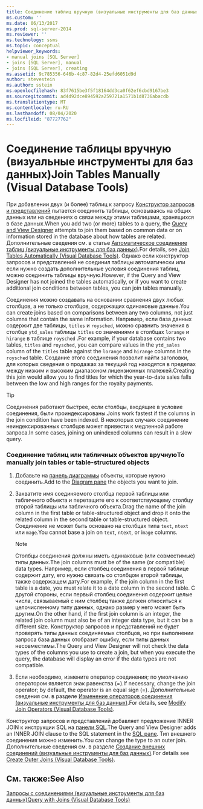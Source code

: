 ```yaml
---
title: Соединение таблиц вручную (визуальные инструменты для баз данных) | Документация Майкрософт
ms.custom: ''
ms.date: 06/13/2017
ms.prod: sql-server-2014
ms.reviewer: ''
ms.technology: ssms
ms.topic: conceptual
helpviewer_keywords:
- manual joins [SQL Server]
- joins [SQL Server], manual
- joins [SQL Server], creating
ms.assetid: 9c785356-646b-4c87-82d4-25efd6051d9d
author: stevestein
ms.author: sstein
ms.openlocfilehash: 83f7615be3f5f18164dd3ca0f62ef6cbd9167be3
ms.sourcegitcommit: ad4d92dce894592a259721a1571b1d8736abacdb
ms.translationtype: MT
ms.contentlocale: ru-RU
ms.lasthandoff: 08/04/2020
ms.locfileid: "87727762"
---
```

# <a name="join-tables-manually-visual-database-tools"></a><span data-ttu-id="46086-102">Соединение таблицы вручную (визуальные инструменты для баз данных)</span><span class="sxs-lookup"><span data-stu-id="46086-102">Join Tables Manually (Visual Database Tools)</span></span>
  <span data-ttu-id="46086-103">При добавлении двух (и более) таблиц к запросу [Конструктор запросов и представлений](visual-database-tools.md) пытается соединить таблицы, основываясь на общих данных или на сведениях о связи между этими таблицами, хранящихся в базе данных.</span><span class="sxs-lookup"><span data-stu-id="46086-103">When you add two (or more) tables to a query, the [Query and View Designer](visual-database-tools.md) attempts to join them based on common data or on information stored in the database about how tables are related.</span></span> <span data-ttu-id="46086-104">Дополнительные сведения см. в статье [Автоматическое соединение таблиц (визуальные инструменты для баз данных)](join-tables-automatically-visual-database-tools.md).</span><span class="sxs-lookup"><span data-stu-id="46086-104">For details, see [Join Tables Automatically &#40;Visual Database Tools&#41;](join-tables-automatically-visual-database-tools.md).</span></span> <span data-ttu-id="46086-105">Однако если конструктор запросов и представлений не соединил таблицы автоматически или если нужно создать дополнительные условия соединения таблиц, можно соединить таблицы вручную.</span><span class="sxs-lookup"><span data-stu-id="46086-105">However, if the Query and View Designer has not joined the tables automatically, or if you want to create additional join conditions between tables, you can join tables manually.</span></span>  
  
 <span data-ttu-id="46086-106">Соединения можно создавать на основании сравнения двух любых столбцов, а не только столбцов, содержащих одинаковые данные.</span><span class="sxs-lookup"><span data-stu-id="46086-106">You can create joins based on comparisons between any two columns, not just columns that contain the same information.</span></span> <span data-ttu-id="46086-107">Например, если база данных содержит две таблицы, `titles` и `roysched`, можно сравнить значения в столбце `ytd_sales` таблицы `titles` со значениями в столбцах `lorange` и `hirange` в таблице `roysched` .</span><span class="sxs-lookup"><span data-stu-id="46086-107">For example, if your database contains two tables, `titles` and `roysched`, you can compare values in the `ytd_sales` column of the `titles` table against the `lorange` and `hirange` columns in the `roysched` table.</span></span> <span data-ttu-id="46086-108">Создание этого соединения позволит найти заголовки, для которых сведения о продажах за текущий год находятся в пределах между низким и высоким диапазоном лицензионных платежей.</span><span class="sxs-lookup"><span data-stu-id="46086-108">Creating this join would allow you to find titles for which the year-to-date sales falls between the low and high ranges for the royalty payments.</span></span>  
  
> [!TIP]  
>  <span data-ttu-id="46086-109">Соединения работают быстрее, если столбцы, входящие в условие соединения, были проиндексированы.</span><span class="sxs-lookup"><span data-stu-id="46086-109">Joins work fastest if the columns in the join condition have been indexed.</span></span> <span data-ttu-id="46086-110">В некоторых случаях соединение неиндексированных столбцов может привести к медленной работе запроса.</span><span class="sxs-lookup"><span data-stu-id="46086-110">In some cases, joining on unindexed columns can result in a slow query.</span></span>  
  
### <a name="to-manually-join-tables-or-table-structured-objects"></a><span data-ttu-id="46086-111">Соединение таблиц или табличных объектов вручную</span><span class="sxs-lookup"><span data-stu-id="46086-111">To manually join tables or table-structured objects</span></span>  
  
1.  <span data-ttu-id="46086-112">Добавьте на [панель диаграммы](diagram-pane-visual-database-tools.md) объекты, которые нужно соединить.</span><span class="sxs-lookup"><span data-stu-id="46086-112">Add to the [Diagram pane](diagram-pane-visual-database-tools.md) the objects you want to join.</span></span>  
  
2.  <span data-ttu-id="46086-113">Захватите имя соединяемого столбца первой таблицы или табличного объекта и перетащите его к соответствующему столбцу второй таблицы или табличного объекта.</span><span class="sxs-lookup"><span data-stu-id="46086-113">Drag the name of the join column in the first table or table-structured object and drop it onto the related column in the second table or table-structured object.</span></span> <span data-ttu-id="46086-114">Соединение не может быть основано на столбцах типа `text`, `ntext` или `mage`.</span><span class="sxs-lookup"><span data-stu-id="46086-114">You cannot base a join on `text`, `ntext`, or i`mage` columns.</span></span>  
  
    > [!NOTE]  
    >  <span data-ttu-id="46086-115">Столбцы соединения должны иметь одинаковые (или совместимые) типы данных.</span><span class="sxs-lookup"><span data-stu-id="46086-115">The join columns must be of the same (or compatible) data types.</span></span> <span data-ttu-id="46086-116">Например, если столбец соединения в первой таблице содержит дату, его нужно связать со столбцом второй таблицы, также содержащем дату.</span><span class="sxs-lookup"><span data-stu-id="46086-116">For example, if the join column in the first table is a date, you must relate it to a date column in the second table.</span></span> <span data-ttu-id="46086-117">С другой стороны, если первый столбец соединения содержит целые числа, связываемый с ним столбец также должен относиться к целочисленному типу данных, однако размер у него может быть другим.</span><span class="sxs-lookup"><span data-stu-id="46086-117">On the other hand, if the first join column is an integer, the related join column must also be of an integer data type, but it can be a different size.</span></span> <span data-ttu-id="46086-118">Конструктор запросов и представлений не будет проверять типы данных соединяемых столбцов, но при выполнении запроса база данных отобразит ошибку, если типы данных несовместимы.</span><span class="sxs-lookup"><span data-stu-id="46086-118">The Query and View Designer will not check the data types of the columns you use to create a join, but when you execute the query, the database will display an error if the data types are not compatible.</span></span>  
  
3.  <span data-ttu-id="46086-119">Если необходимо, измените оператор соединения; по умолчанию оператором является знак равенства (=).</span><span class="sxs-lookup"><span data-stu-id="46086-119">If necessary, change the join operator; by default, the operator is an equal sign (=).</span></span> <span data-ttu-id="46086-120">Дополнительные сведения см. в разделе [Изменение операторов соединения (визуальные инструменты для баз данных)](modify-join-operators-visual-database-tools.md).</span><span class="sxs-lookup"><span data-stu-id="46086-120">For details, see [Modify Join Operators &#40;Visual Database Tools&#41;](modify-join-operators-visual-database-tools.md).</span></span>  
  
 <span data-ttu-id="46086-121">Конструктор запросов и представлений добавляет предложение INNER JOIN к инструкции SQL на [панели SQL](sql-pane-visual-database-tools.md).</span><span class="sxs-lookup"><span data-stu-id="46086-121">The Query and View Designer adds an INNER JOIN clause to the SQL statement in the [SQL pane](sql-pane-visual-database-tools.md).</span></span> <span data-ttu-id="46086-122">Тип внешнего соединения можно изменить.</span><span class="sxs-lookup"><span data-stu-id="46086-122">You can change the type to an outer join.</span></span> <span data-ttu-id="46086-123">Дополнительные сведения см. в разделе [Создание внешних соединений (визуальные инструменты для баз данных)](create-outer-joins-visual-database-tools.md).</span><span class="sxs-lookup"><span data-stu-id="46086-123">For details see [Create Outer Joins &#40;Visual Database Tools&#41;](create-outer-joins-visual-database-tools.md).</span></span>  
  
## <a name="see-also"></a><span data-ttu-id="46086-124">См. также:</span><span class="sxs-lookup"><span data-stu-id="46086-124">See Also</span></span>  
 [<span data-ttu-id="46086-125">Запросы с соединениями (визуальные инструменты для баз данных)</span><span class="sxs-lookup"><span data-stu-id="46086-125">Query with Joins &#40;Visual Database Tools&#41;</span></span>](query-with-joins-visual-database-tools.md)  
  
  
